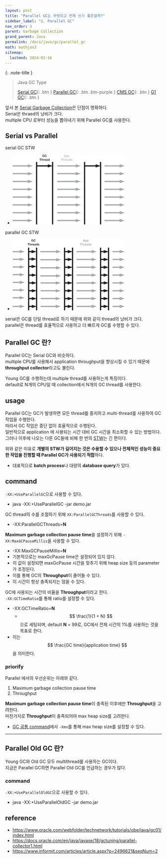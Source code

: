 ```yaml
---
layout: post
title: "Parallel GC는 무엇이고 언제 쓰기 좋은걸까?"
sidebar_label: "2. Parallel GC"
nav_order: 3
parent: Garbage Collection
grand_parent: Java
permalink: /docs/java/gc/parallel_gc
math: mathjax3
sitemap:
  lastmod: 2024-02-16
---
```


{: .note-title }
> Java GC Type
>
> [Serial GC](/docs/java/gc/serial_gc){: .btn }
> [Parallel GC](/docs/java/gc/parallel_gc){: .btn .btn-purple }
> [CMS GC](/docs/java/gc/cms_gc){: .btn }
> [G1 GC](/docs/java/gc/g1_gc){: .btn }

앞서 본 [Serial Garbage Collection](/docs/41.java/gc/2022-04-16-serial_gc.md)은 단점이 명확하다.  
Serial은 thraed의 낭비가 크다.  
multiple CPU 로부터 성능을 뽑아내기 위해 Parallel GC를 사용한다.

## Serial vs Parallel

serial GC STW
- ![serial](/images/post/java/gc/serial.jpg)

parallel GC STW
- ![parallel](/images/post/java/gc/parallel.jpg)

serial은 GC를 단일 thread로 하기 때문에 위와 같이 thread의 낭비가 크다.  
parallel은 thread를 효율적으로 사용하고 더 빠르게 GC를 수행할 수 있다.

## Parallel GC 란?

Parallel GC는 Serial GC와 비슷하다.  
multiple CPU를 사용해서 application throughput을 향상시킬 수 있기 때문에 **throughput collector**라고도 불린다.  

Young GC를 수행하는데 multiple thread를 사용하는게 특징이다.  
default로 N개의 CPU일 때 collection에서 N개의 GC thread를 사용한다.  

## usage

Parallel GC는 GC가 발생하면 모든 thread를 중지하고 multi-thread를 사용하여 GC 작업을 수행한다.  
따라서 GC 작업은 중단 없이 효율적으로 수행된다.  
일반적으로 application 에 사용되는 시간 대비 GC 시간을 최소화할 수 있는 방법이다.  
그러나 이후에 나오는 다른 GC들에 비해 한 번의 [STW](/docs/41.java/gc/2022-04-14-gc_basic.md#stw-stop-the-world)는 긴 편이다.

위와 같은 이유로 **개별의 STW가 길어지는 것은 수용할 수 있으나 전체적인 성능이 중요한 작업을 진행할 때 Parallel GC가 사용되기 적합**하다.  
- 대표적으로 **batch process**나 대량의 **database query**가 있다.

## command

`-XX:+UseParallelGC`으로 사용할 수 있다.  
- java -XX:+UseParallelGC -jar demo.jar

GC thread의 수를 조절하기 위해 `XX:ParallelGCThreads`를 사용할 수 있다.
- -XX:ParallelGCThreads=**N**

**Maximum garbage collection pause time**을 설정하기 위해 `-XX:MaxGCPauseMillis`을 사용할 수 있다.
- -XX:MaxGCPauseMillis=**N**
- 기본적으로는 maxGcPause time은 설정되어 있지 않다.
- 이 값이 설정되면 maxGcPause 시간을 맞추기 위해 heap size 등의 parameter가 조정된다.
- 이를 통해 GC의 **Throughput**이 줄어들 수 있다.
- 이 시간이 항상 충족되지는 않을 수 있다.

GC에 사용되는 시간의 비율을 **Throughput**이라고 한다.  
`-XX:GCTimeRatio`를 통해 ratio를 설정할 수 있다. 
- -XX:GCTimeRatio=**N**
  - $$ \frac{1}{1 + N} $$ 으로 세팅되며, default **N** = 99로, GC에서 전체 시간의 1%를 사용하는 것을 목표로 한다.
- 이는 $$ \frac{GC time}{application time} $$ 을 의미한다.  

### priorify

Parallel 에서의 우선순위는 아래와 같다.
1. Maximum garbage collection pause time
2. Throughput

**Maximum garbage collection pause time**이 충족된 이후에만 **Throughput**을 고려한다.  
마찬가지로 **Throughput**이 충족되어야 max heap size를 고려한다.
- [GC 공통 command](/docs/41.java/gc/2022-04-16-serial_gc.md#공통-command)에서 `-Xmx`를 통해 max heap size를 설정할 수 있다.


---


## Parallel Old GC 란?

Young GC와 Old GC 모두 multithread를 사용하는 GC이다.  
지금은 Parallel GC하면 Parallel Old GC를 언급하는 경우가 많다.


### command

`-XX:+UseParallelOldGC`으로 사용할 수 있다.  
- java -XX:+UseParallelOldGC -jar demo.jar

## reference

- https://www.oracle.com/webfolder/technetwork/tutorials/obe/java/gc01/index.html
- https://docs.oracle.com/en/java/javase/18/gctuning/parallel-collector1.html
- https://www.informit.com/articles/article.aspx?p=2496621&seqNum=2